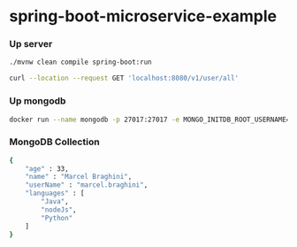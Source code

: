 # spring-boot-microservice-example

### Up server

```bash
./mvnw clean compile spring-boot:run
```

```bash
curl --location --request GET 'localhost:8080/v1/user/all'
```

### Up mongodb

```bash
docker run --name mongodb -p 27017:27017 -e MONGO_INITDB_ROOT_USERNAME=user -e MONGO_INITDB_ROOT_PASSWORD=pass mongo
```

### MongoDB Collection

```bash
{
    "age" : 33,
    "name" : "Marcel Braghini",
    "userName" : "marcel.braghini",
    "languages" : [ 
        "Java", 
        "nodeJs", 
        "Python"
    ]
}
```
